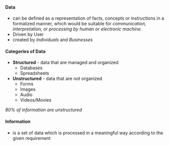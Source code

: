 #### Data 
- can be defined as a representation of facts, concepts or instructions in a formalized manner, which would be suitable for *communication, interpretation, or processing by human or electronic machine.*
- Driven by User
- created by *Individuals* and *Businesses*

#### Categories of Data
- **Structured** - data that are managed and organized
	- Databases
	- Spreadsheets
- **Unstructured** - data that are not organized
	- Forms
	- Images
	- Audio
	- Videos/Movies

*80% of information are unstructured*

#### Information
- is a set of data which is processed in a meaningful way according to the given requirement